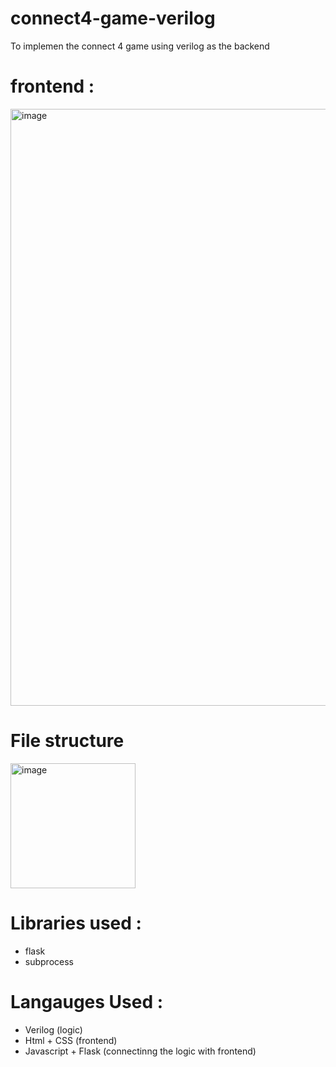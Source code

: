 # connect4-game-verilog
To implemen the connect 4 game using verilog as the backend
# frontend :

<img width="955" alt="image" src="https://github.com/user-attachments/assets/2dd0309a-8607-4ef3-b71a-19f1aaa651b5">

# File structure
<img width="200" alt="image" src="https://github.com/user-attachments/assets/552b71a6-998f-44d5-9b81-7b0d278b30b1">

# Libraries used :
- flask
- subprocess

# Langauges Used : 
- Verilog (logic)
- Html +  CSS (frontend)
- Javascript + Flask (connectinng the logic with frontend)
